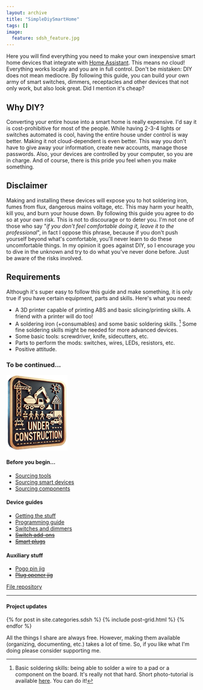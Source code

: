 ```yaml
---
layout: archive
title: "SimpleDiySmartHome"
tags: []
image:
  feature: sdsh_feature.jpg
---
```


Here you will find everything you need to make your own inexpensive smart home devices that integrate with [Home Assistant](https://www.home-assistant.io/). This means no cloud! Everything works locally and you are in full control.
Don't be mistaken: DIY does not mean mediocre. By following this guide, you can build your own army of smart switches, dimmers, receptacles and other devices that not only work, but also look great.
Did I mention it's cheap?

## Why DIY?
Converting your entire house into a smart home is really expensive. I'd say it is cost-prohibitive for most of the people. While having 2-3-4 lights or switches automated is cool, having the entire house under control is way better. Making it not cloud-dependent is even better. This way you don't have to give away your information, create new accounts, manage those passwords. Also, your devices are controlled by your computer, so you are in charge. And of course, there is this pride you feel when you make something.

## Disclaimer
Making and installing these devices will expose you to hot soldering iron, fumes from flux, dangerous mains voltage, etc. This may harm your health, kill you, and burn your house down. By following this guide you agree to do so at your own risk.
This is not to discourage or to deter you. I'm not one of those who say "*if you don't feel comfortable doing it, leave it to the professional*", in fact I oppose this phrase, because if you don't push yourself beyond what's comfortable, you'll never learn to do these uncomfortable things. In my opinion it goes against DIY, so I encourage you to dive in the unknown and try to do what you've never done before. Just be aware of the risks involved.

## Requirements
Although it's super easy to follow this guide and make something, it is only true if you have certain equipment, parts and skills. Here's what you need:
 - A 3D printer capable of printing ABS and basic slicing/printing skills. A friend with a printer will do too!
 - A soldering iron (+consumables) and some basic soldering skills. [^1] Some fine soldering skills might be needed for more advanced devices.
 - Some basic tools: screwdriver, knife, sidecutters, etc.
 - Parts to perform the mods: switches, wires, LEDs, resistors, etc.
 - Positive attitude.

[^1]: Basic soldering skills: being able to solder a wire to a pad or a component on the board. It's really not that hard. Short photo-tutorial is available [here](howtosolder). You can do it!


### To be continued...
![](/images/under-construction.png)

#### Before you begin...
- [Sourcing tools](/sdsh/buytools/)
- [Sourcing smart devices](/sdsh/buydevices/)
- [Sourcing components](/sdsh/buycomponents/)

#### Device guides
- [Getting the stuff](/sdsh/teardown/)
- [Programming guide](/sdsh/programming/)
- [Switches and dimmers](/sdsh/switches/)
- ~~[Switch add-ons](/sdsh/switchaddons/)~~
- ~~[Smart plugs](/sdsh/smartplugs/)~~

#### Auxiliary stuff
- [Pogo pin jig](pogopinjig/)
- ~~[Plug opener jig](plugopenerjig/)~~


[File repository](https://github.com/ScramblerUSA/SimpleDiySmarthome)


---
#### Project updates

<div class="tiles">
{% for post in site.categories.sdsh %}
	{% include post-grid.html %}
{% endfor %}
</div><!-- /.tiles -->

All the things I share are always free. However, making them available (organizing, documenting, etc.) takes a lot of time. So, if you like what I'm doing please consider supporting me.
<a href="https://www.buymeacoffee.com/ScramblerUSA" class="btn" target="_blank"><i class="fa-solid fa-mug-hot" aria-hidden="true"></i></a>
